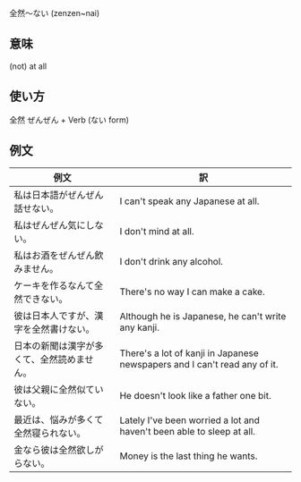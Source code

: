 全然～ない (zenzen~nai)

## 意味

(not) at all

## 使い方


全然 ぜんぜん	+ Verb (ない form)

## 例文

|例文|訳|
| --- | --- |
|私は日本語がぜんぜん話せない。|I can't speak any Japanese at all.|
|私はぜんぜん気にしない。|I don't mind at all.|
|私はお酒をぜんぜん飲みません。|I don't drink any alcohol.|
|ケーキを作るなんて全然できない。|There's no way I can make a cake.|
|彼は日本人ですが、漢字を全然書けない。|Although he is Japanese, he can't write any kanji.|
|日本の新聞は漢字が多くて、全然読めません。|There's a lot of kanji in Japanese newspapers and I can't read any of it.|
|彼は父親に全然似ていない。|He doesn't look like a father one bit.|
|最近は、悩みが多くて全然寝られない。|Lately I've been worried a lot and haven't been able to sleep at all.|
|金なら彼は全然欲しがらない。|Money is the last thing he wants.|